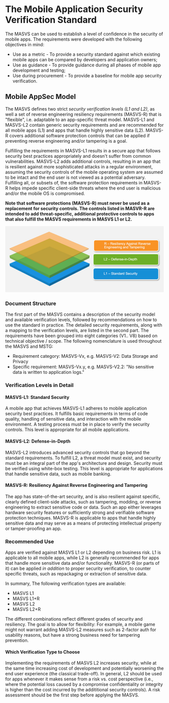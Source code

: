 # The Mobile Application Security Verification Standard

The MASVS can be used to establish a level of confidence in the security of mobile apps. The requirements were developed with the following objectives in mind:

* Use as a metric - To provide a security standard against which existing mobile apps can be compared by developers and application owners;
* Use as guidance - To provide guidance during all phases of mobile app development and testing;
* Use during procurement - To provide a baseline for mobile app security verification.

## Mobile AppSec Model

The MASVS defines two strict *security verification levels (L1 and L2)*, as well a set of reverse engineering resiliency requirements (MASVS-R) that is "flexible", i.e. adaptable to an app-specific threat model. MASVS-L1 and MASVS-L2 contain generic security requirements and are recommended for all mobile apps (L1) and apps that handle highly sensitive data (L2). MASVS-R covers additional software protection controls that can be applied if preventing reverse engineering and/or tampering is a goal.

Fulfilling the requirements in MASVS-L1 results in a secure app that follows security best practices appropriately and doesn't suffer from common vulnerabilities. MASVS-L2 adds additional controls, resulting in an app that is resilient against more sophisticated attacks in a regular environment, assuming the security controls of the mobile operating system are assumed to be intact and the end user is not viewed as a potential adversary. Fulfilling all, or subsets of, the software protection requirements in MASVS-R helps impede specific client-side threats where the end user is malicious and/or the mobile OS is compromised.

**Note that software protections (MASVS-R) must never be used as a replacement for security controls. The controls listed in MASVR-R are intended to add threat-specific, additional protective controls to apps that also fulfill the MASVS requirements in MASVS L1 or L2.**

![Verification Levels](images/masvs-levels-new.jpg)

### Document Structure

The first part of the MASVS contains a description of the security model and available verification levels, followed by recommendations on how to use the standard in practice. The detailed security requirements, along with a mapping to the verification levels, are listed in the second part. The requirements have been grouped into eight categories (V1.. V8) based on technical objective / scope. The following nomenclature is used throughout the MASVS and MSTG:

- Requirement category: MASVS-Vx, e.g. MASVS-V2: Data Storage and Privacy
- Specific requirement: MASVS-Vx.y, e.g. MASVS-V2.2: "No sensitive data is written to application logs."  

### Verification Levels in Detail

#### MASVS-L1: Standard Security

A mobile app that achieves MASVS-L1 adheres to mobile application security best practices. It fulfills basic requirements in terms of code quality, handling of sensitive data, and interaction with the mobile environment. A testing process must be in place to verify the security controls. This level is appropriate for all mobile applications.

#### MASVS-L2: Defense-in-Depth

MASVS-L2 introduces advanced security controls that go beyond the standard requirements. To fulfill L2, a threat model must exist, and security must be an integral part of the app's architecture and design. Security must be verified using white-box testing. This level is appropriate for applications that handle sensitive data, such as mobile banking.

#### MASVS-R: Resiliency Against Reverse Engineering and Tampering

The app has state-of-the-art security, and is also resilient against specific, clearly defined client-side attacks, such as tampering, modding, or reverse engineering to extract sensitive code or data. Such an app either leverages hardware security features or sufficiently strong and verifiable software protection techniques. MASVS-R is applicable to apps that handle highly sensitive data and may serve as a means of protecting intellectual property or tamper-proofing an app.

### Recommended Use

Apps are verified against MASVS L1 or L2 depending on business risk. L1 is applicable to all mobile apps, while L2 is generally recommended for apps that handle more sensitive data and/or functionality. MASVS-R (or parts of it) can be applied *in addition* to proper security verification, to counter specific threats, such as repackaging or extraction of sensitive data.

In summary, The following verification types are available:

- MASVS L1
- MASVS L1+R
- MASVS L2
- MASVS L2+R

The different combinations reflect different grades of security and resiliency. The goal is to allow for flexibility: For example, a mobile game might not warrant adding MASVS-L2 measures such as 2-factor auth for usability reasons, but have a strong business need for tampering prevention.

#### Which Verification Type to Choose

Implementing the requirements of MASVS L2 increases security, while at the same time increasing cost of development and potentially worsening the end user experience (the classical trade-off). In general, L2 should be used for apps whenever it makes sense from a risk vs. cost perspective (i.e., where the potential loss caused by a compromise confidentiality or integrity is higher than the cost incurred by the addititional security controls). A risk assessment should be the first step before applying the MASVS.

